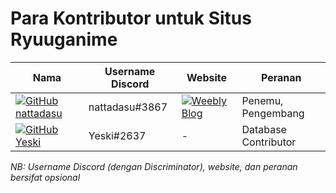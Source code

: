 # Para Kontributor untuk Situs Ryuuganime

| Nama        | Username Discord | Website | Peranan |
|-------------|------------------|---------|---------|
| [![GitHub](https://www.google.com/s2/favicons?domain=github.com) nattadasu](https://github.com/nattadasu) | nattadasu#3867 | [![Weebly](https://www.google.com/s2/favicons?domain=weebly.com) Blog](https://tadamanatsu.weebly.com) | Penemu, Pengembang || [![GitHub](https://www.google.com/s2/favicons?domain=github.com) Yama](https://github.com/YamashitaKazuhito) | YamashitaKazuhito#9781 | [![Fandom](https://www.google.com/s2/favicons?domain=community.fandom.com) Fandom](https://community.fandom.com/wiki/User:PegaxusKiller) | Database Contributor |
| [![GitHub](https://www.google.com/s2/favicons?domain=github.com) Yeski](https://github.com/yeheizkiel-ct) | Yeski#2637 | - | Database Contributor |

_NB: Username Discord (dengan Discriminator), website, dan peranan bersifat opsional_
